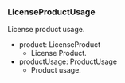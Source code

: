 ### LicenseProductUsage
License product usage.

- product: LicenseProduct
  - License Product.
- productUsage: ProductUsage
  - Product usage.
